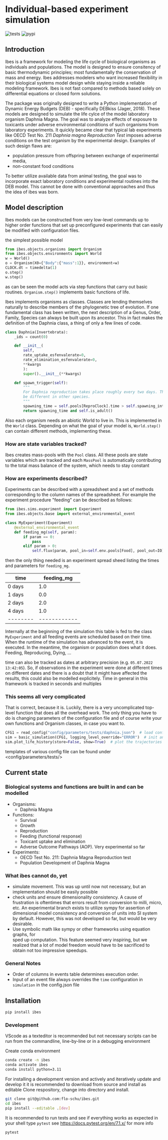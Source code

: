 # Individual-based experiment simulation

![tests](https://github.com/flo-schu/ibes/actions/workflows/python-package.yml/badge.svg)
![pypi](https://github.com/flo-schu/ibes/actions/workflows/python-publish.yml/badge.svg)

## Introduction

Ibes is a framework for modeling the life cycle of biological organisms as  individuals and populations. The model is designed to ensure consitency of basic thermodynamic principles; most fundamentally the conservation of mass and energy. Ibes addresses modelers who want increased flexibility in their biological systems model design while staying inside a reliable modeling framework. Ibes is not fast compared to methods based solely on differential equations or closed form solutions.

The package was originally designed to write a Python implementation of Dynamic Energy Budgets (DEB) - specifically DEBkiss (Jager, 2018). These models are designed to simulate the life cylce of the model laboratory organism Daphnia Magna. The goal was to analyze effects of exposure to toxicants under adverse environmental conditions of such organisms from laboratory experiments. It quickly became clear that typical lab experiments like OECD Test No. 211 _Daphnia magna Reproduction Test_ imposes adverse conditions on the test organism by the experimental design. Examples of such design flaws are:

- population pressure from offspring between exchange of experimental media,
- non-constant food conditions

To better utilize available data from animal testing, the goal was to incorporate exact laboratory conditions and experimental routines into the DEB model. This cannot be done with conventional approaches and thus the idea of ibes was born.

## Model description

Ibes models can be constructed from very low-level commands up to higher order functions that set up preconfigured experiments that can easily be modified with configuration files.

the simplest possible model

```python
from ibes.objects.organisms import Organism
from ibes.objects.environments import World
w = World()
o = Organism(X0={"Body":{"mass":1}}, environment=w)
CLOCK.dt = timedelta(1)
o.step()
w.step()
```

as can be seen the model acts via step functions that carry out basic routines. `Organism.step()` implements basic functions of life.

Ibes implements organisms as classes. Classes are lending themselves naturally to describe members of the phylogenetic tree of evolution. If one fundamental class has been written, the next description of a Genus, Order, Family, Species can always be built upon its ancestor. This in fact makes the definition of the Daphnia class, a thing of only a few lines of code.

```python
class Daphnia(Invertebrata):
    _ids = count(0)

    def __init__(
        self, 
        rate_uptake_esfenvalerate=0, 
        rate_elimination_esfenvalerate=0,
        **kwargs
        ):  
        super().__init__(**kwargs)

    def spawn_trigger(self):
        """
        For Daphnia reproduction takes place roughly every two days. This may
        be different in other species.
        """
        spawning_time = self.pools[ReproClock].time > self.spawning_interval
        return spawning_time and self.is_adult()
```

Also each organism needs an abiotic World to live in. This is implemented in the `World` class. Depending on what the goal of your model is, `World.step()` can contain different methods, implementing these.

### How are state variables tracked?

Ibes creates mass-pools with the `Pool` class. All these pools are state variables which are tracked and each `MassPool` is automatically contributing to the total mass balance of the system, which needs to stay constant

### How are experiments described?

Experiments can be described with a spreadsheet and a set of methods corresponding to the column names of the spreadsheet. For example the experiment procedure "feeding" can be described as follows:

```python
from ibes.sims.experiment import Experiment
from ibes.objects.base import external_environmental_event

class MyExperiment(Experiment)
    @external_environmental_event
    def feeding_mg(self, param):
        if param == 0:
            pass
        elif param > 0:
            self.flux(param, pool_in=self.env.pools[Food], pool_out=IO)
```

then the only thing needed is an experiment spread sheed listing the times and parameters for `feeding_mg`.

| time   | feeding_mg |
|--------|------------|
| 0 days |    1.0     |
| 1 days |    0.0     |
| 2 days |    2.0     |
| 4 days |    1.0     |
|--------|------------|

Internally at the beginning of the simulation this table is fed to the class `MyExperiment` and all feeding events are scheduled based on their time. When the runtime of the simulation has advanced to the event, it is executed. In the meantime, the organism or population does what it does. Feeding, Reproducing, Dying, ...

time can also be tracked as dates at arbitrary precision (e.g. `05.07.2022 13:42:05`). So, if observations in the experiment were done at different times on different dates and there is a doubt that it might have affected the results, this could also be modelled explicitely. Time in general in this framework is tracked in seconds and multiples

### This seems all very complicated

That is correct, because it is. Luckily, there is a very uncomplicated top-level function that does all the overhead work. The only thing you have to do is changing parameters of the configuration file and of course write your own functions and Organism classes, in case you want to.

```python
CFG1 = read_config("config/parameters/tests/daphnia.json")  # load config file
sim = basic_simulation(CFG1, logging_level_override="ERROR")  # init and run
sim.plot_life_history(store=False, show=True)  # plot the trajectories
```

templates of various config file can be found under <config/parameters/tests/>

## Current state

### Biological systems and functions are built in and can be modelled

- Organisms:
  - Daphnia Magna
- Functions:
  - Survival
  - Growth
  - Reproduction
  - Feeding (functional response)
  - Toxicant uptake and elimination
  - Adverse Outcome Pathways (AOP). Very experimental so far
- Experiments:
  - OECD Test No. 211: Daphnia Magna Reproduction test
  - Population Development of Daphnia Magna

### What ibes cannot do, yet

- simulate movement. This was up until now not necessary, but an implementation
  should be easily possible
- check units and ensure dimensionality consistency. A cause of frustration is
  oftentimes that errors result from conversion to milli, micro, etc.
  An experimental branch exists to utilize sympy for assertion of dimensional model consistency and conversion of units into SI system by default. However, this was not developed so far, but would be very desirable.
- Use symbolic math like sympy or other frameworks using equation graphs, for  
  sped up computation. This feature seemed very inspiring, but we realized that a lot of model freedom would have to be sacrificed to obtain not too impressive speedups.


### General Notes

- Order of columns in events table determines execution order.
- Input of an event file always overrides the `time` configuration in `simulation` in the config.json file


## Installation  

```bash
pip install ibes
```

### Development 


VScode as a texteditor is recommended but not necessary scripts can be run from the commandline, line-by-line or in a debugging environment

Create conda environment
```bash
conda create -n ibes
conda activate ibes
conda install python=3.11
```

For installing a development version and actively and iteratively update and develop it it is recommended to download from source and install as editable
Clone respository, change into directory and install.
```bash
git clone git@github.com:flo-schu/ibes.git
cd ibes
pip install --editable .[dev]
```

It is recommended to run tests and see if everything works as expected in your
shell type `pytest` see <https://docs.pytest.org/en/7.1.x/> for more info
```bash
pytest
```

